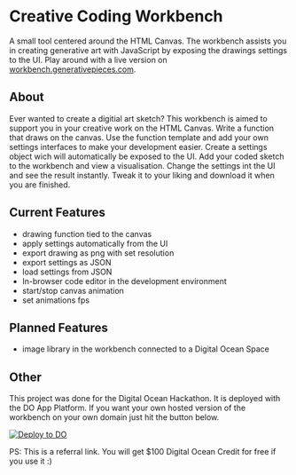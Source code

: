 # Creative Coding Workbench
A small tool centered around the HTML Canvas. The workbench assists you in creating generative art with JavaScript by exposing the drawings settings to the UI.
Play around with a live version on [workbench.generativepieces.com](https://workbench.generativepieces.com).

## About
Ever wanted to create a digitial art sketch? This workbench is aimed to support you in your creative work on the HTML Canvas. Write a function that draws on the canvas. Use the function template and add your own settings interfaces to make your development easier. Create a settings object wich will automatically be exposed to the UI. Add your coded sketch to the workbench and view a visualisation. Change the settings int the UI and see the result instantly. Tweak it to your liking and download it when you are finished.

## Current Features
 - drawing function tied to the canvas 
 - apply settings automatically from the UI
 - export drawing as png with set resolution
 - export settings as JSON
 - load settings from JSON
 - In-browser code editor in the development environment
 - start/stop canvas animation
 - set animations fps

## Planned Features
 - image library in the workbench connected to a Digital Ocean Space

## Other
This project was done for the Digital Ocean Hackathon. It is deployed with the DO App Platform.
If you want your own hosted version of the workbench on your own domain just hit the button below.

[![Deploy to DO](https://mp-assets1.sfo2.digitaloceanspaces.com/deploy-to-do/do-btn-blue.svg)](https://cloud.digitalocean.com/apps/new?repo=https://github.com/Doener48/creative-coding-workbench/tree/master&refcode=a9152b5385cf)

PS: This is a referral link. You will get $100 Digital Ocean Credit for free if you use it :)
